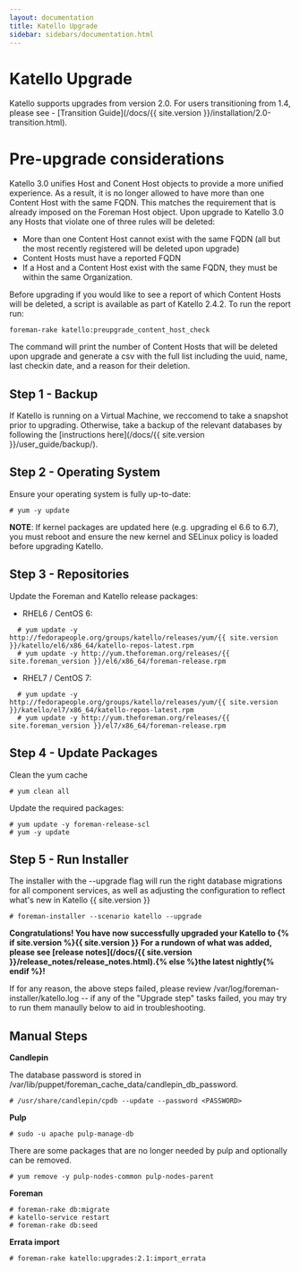 ```yaml
---
layout: documentation
title: Katello Upgrade
sidebar: sidebars/documentation.html
---
```


# Katello Upgrade

Katello supports upgrades from version 2.0.  For users transitioning from 1.4, please see - [Transition Guide](/docs/{{ site.version }}/installation/2.0-transition.html).


# Pre-upgrade considerations

Katello 3.0 unifies Host and Conent Host objects to provide a more unified experience.  As a result, it is no longer allowed to have more than one Content Host with the same FQDN.  This matches the requirement that is already imposed on the Foreman Host object.  Upon upgrade to Katello 3.0 any Hosts that violate one of three rules will be deleted:

* More than one Content Host cannot exist with the same FQDN (all but the most recently registered will be deleted upon upgrade)
* Content Hosts must have a reported FQDN
* If a Host and a Content Host exist with the same FQDN, they must be within the same Organization.

Before upgrading if you would like to see a report of which Content Hosts will be deleted, a script is available as part of Katello 2.4.2.  To run the report run:

```
foreman-rake katello:preupgrade_content_host_check
```

The command will print the number of Content Hosts that will be deleted upon upgrade and generate a csv with the full list including the uuid, name, last checkin date, and a reason for their deletion.

## Step 1 - Backup

If Katello is running on a Virtual Machine, we reccomend to take a snapshot prior to upgrading. Otherwise, take a backup of the relevant databases by following the [instructions here](/docs/{{ site.version }}/user_guide/backup/).

## Step 2 - Operating System

Ensure your operating system is fully up-to-date:

```
# yum -y update
```

**NOTE**: If kernel packages are updated here (e.g. upgrading el 6.6 to 6.7), you must reboot and ensure the new kernel and SELinux policy is loaded before upgrading Katello.

## Step 3 - Repositories

Update the Foreman and Katello release packages:

  * RHEL6 / CentOS 6:

```
  # yum update -y http://fedorapeople.org/groups/katello/releases/yum/{{ site.version }}/katello/el6/x86_64/katello-repos-latest.rpm
  # yum update -y http://yum.theforeman.org/releases/{{ site.foreman_version }}/el6/x86_64/foreman-release.rpm
```

  * RHEL7 / CentOS 7:

```
  # yum update -y http://fedorapeople.org/groups/katello/releases/yum/{{ site.version }}/katello/el7/x86_64/katello-repos-latest.rpm
  # yum update -y http://yum.theforeman.org/releases/{{ site.foreman_version }}/el7/x86_64/foreman-release.rpm
```

## Step 4 - Update Packages

Clean the yum cache

```
# yum clean all
```

Update the required packages:

```
# yum update -y foreman-release-scl
# yum -y update
```

## Step 5 - Run Installer

The installer with the --upgrade flag will run the right database migrations for all component services, as well as adjusting the configuration to reflect what's new in Katello {{ site.version }}

```
# foreman-installer --scenario katello --upgrade
```

**Congratulations! You have now successfully upgraded your Katello to {% if site.version %}{{ site.version }} For a rundown of what was added, please see [release notes](/docs/{{ site.version }}/release_notes/release_notes.html).{% else %}the latest nightly{% endif %}!**


If for any reason, the above steps failed, please review /var/log/foreman-installer/katello.log -- if any of the "Upgrade step" tasks failed, you may try to run them manaully below to aid in troubleshooting.

## Manual Steps

**Candlepin**

The database password is stored in /var/lib/puppet/foreman_cache_data/candlepin_db_password.

```
# /usr/share/candlepin/cpdb --update --password <PASSWORD>
```

**Pulp**

```
# sudo -u apache pulp-manage-db
```

There are some packages that are no longer needed by pulp and optionally can be removed.

```
# yum remove -y pulp-nodes-common pulp-nodes-parent
```

**Foreman**

```
# foreman-rake db:migrate
# katello-service restart
# foreman-rake db:seed
```

**Errata import**

```
# foreman-rake katello:upgrades:2.1:import_errata
```
